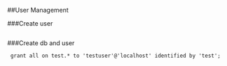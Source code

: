 
##User Management

###Create user
```mysql
 ```
###Create db and user
```mysql
 grant all on test.* to 'testuser'@'localhost' identified by 'test';
 ```


